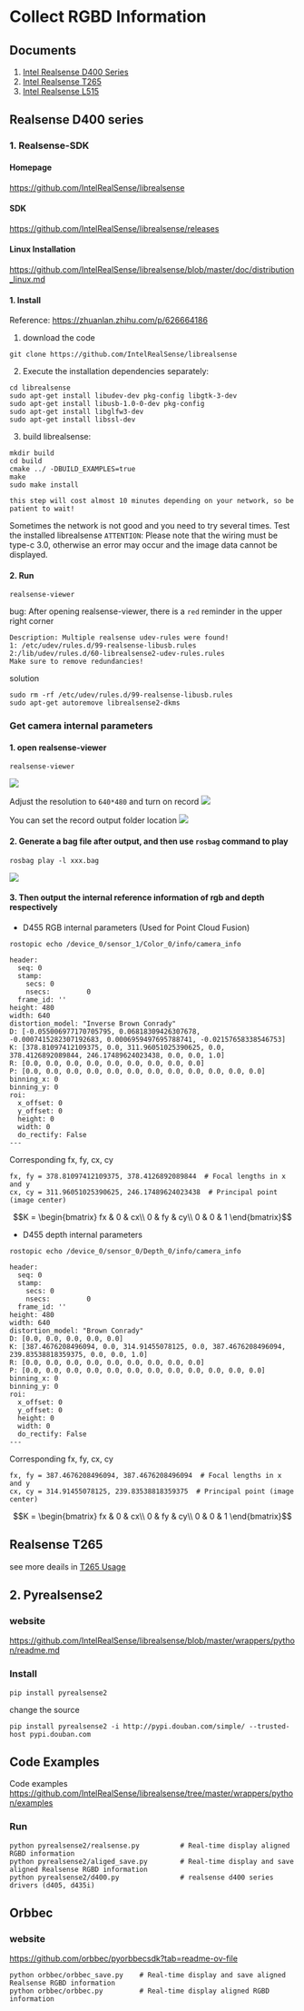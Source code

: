 # Collect RGBD Information

## Documents
1. [Intel Realsense D400 Series](https://github.com/ChangerC77/collect_RGBD/blob/master/Intel-RealSense-D400-Series-Datasheet-October-2024.pdf)
2. [Intel Realsense T265](https://github.com/ChangerC77/collect_RGBD/blob/master/IntelRealSenseTrackingT265Datasheet.pdf)
3. [Intel Realsense L515](https://github.com/ChangerC77/collect_RGBD/blob/master/Intel_RealSense_LiDAR_L515_Datasheet_Rev003.pdf)

## Realsense D400 series
### 1. Realsense-SDK
#### Homepage
https://github.com/IntelRealSense/librealsense

#### SDK
https://github.com/IntelRealSense/librealsense/releases

#### Linux Installation
https://github.com/IntelRealSense/librealsense/blob/master/doc/distribution_linux.md
#### 1. Install
Reference: https://zhuanlan.zhihu.com/p/626664186
1. download the code
```
git clone https://github.com/IntelRealSense/librealsense
```
2. Execute the installation dependencies separately:
```
cd librealsense
sudo apt-get install libudev-dev pkg-config libgtk-3-dev
sudo apt-get install libusb-1.0-0-dev pkg-config
sudo apt-get install libglfw3-dev
sudo apt-get install libssl-dev
```
3. build librealsense:
```
mkdir build
cd build
cmake ../ -DBUILD_EXAMPLES=true
make
sudo make install 
```
``this step will cost almost 10 minutes depending on your network, so be patient to wait! ``

Sometimes the network is not good and you need to try several times. Test the installed librealsense
``ATTENTION``: Please note that the wiring must be type-c 3.0, otherwise an error may occur and the image data cannot be displayed.
#### 2. Run
```
realsense-viewer
```
bug: After opening realsense-viewer, there is a ``red`` reminder in the upper right corner
```
Description: Multiple realsense udev-rules were found!
1: /etc/udev/rules.d/99-realsense-libusb.rules
2:/lib/udev/rules.d/60-librealsense2-udev-rules.rules
Make sure to remove redundancies!
```
solution
```
sudo rm -rf /etc/udev/rules.d/99-realsense-libusb.rules
sudo apt-get autoremove librealsense2-dkms
```
### Get camera internal parameters
#### 1. open realsense-viewer
```
realsense-viewer
```
<img src="img/1.png">

Adjust the resolution to ``640*480`` and turn on record
<img src="img/2.png">

You can set the record output folder location
<img src="img/3.png">

#### 2. Generate a bag file after output, and then use ``rosbag`` command to play
```
rosbag play -l xxx.bag
```
<img src="img/4.png">

#### 3. Then output the internal reference information of rgb and depth respectively
+ D455 RGB internal parameters (Used for Point Cloud Fusion)
```
rostopic echo /device_0/sensor_1/Color_0/info/camera_info
```
```
header: 
  seq: 0
  stamp: 
    secs: 0
    nsecs:         0
  frame_id: ''
height: 480
width: 640
distortion_model: "Inverse Brown Conrady"
D: [-0.055006977170705795, 0.06818309426307678, -0.0007415282307192683, 0.0006959497695788741, -0.02157658338546753]
K: [378.81097412109375, 0.0, 311.96051025390625, 0.0, 378.4126892089844, 246.17489624023438, 0.0, 0.0, 1.0]
R: [0.0, 0.0, 0.0, 0.0, 0.0, 0.0, 0.0, 0.0, 0.0]
P: [0.0, 0.0, 0.0, 0.0, 0.0, 0.0, 0.0, 0.0, 0.0, 0.0, 0.0, 0.0]
binning_x: 0
binning_y: 0
roi: 
  x_offset: 0
  y_offset: 0
  height: 0
  width: 0
  do_rectify: False
---
```
Corresponding fx, fy, cx, cy
```
fx, fy = 378.81097412109375, 378.4126892089844  # Focal lengths in x and y
cx, cy = 311.96051025390625, 246.17489624023438  # Principal point (image center)
```
$$K = \begin{bmatrix} 
fx & 0 & cx\\ 
0 & fy & cy\\
0 & 0 & 1
\end{bmatrix}$$
+ D455 depth internal parameters
```
rostopic echo /device_0/sensor_0/Depth_0/info/camera_info
```
```
header: 
  seq: 0
  stamp: 
    secs: 0
    nsecs:         0
  frame_id: ''
height: 480
width: 640
distortion_model: "Brown Conrady"
D: [0.0, 0.0, 0.0, 0.0, 0.0]
K: [387.4676208496094, 0.0, 314.91455078125, 0.0, 387.4676208496094, 239.83538818359375, 0.0, 0.0, 1.0]
R: [0.0, 0.0, 0.0, 0.0, 0.0, 0.0, 0.0, 0.0, 0.0]
P: [0.0, 0.0, 0.0, 0.0, 0.0, 0.0, 0.0, 0.0, 0.0, 0.0, 0.0, 0.0]
binning_x: 0
binning_y: 0
roi: 
  x_offset: 0
  y_offset: 0
  height: 0
  width: 0
  do_rectify: False
---
```
Corresponding fx, fy, cx, cy
```
fx, fy = 387.4676208496094, 387.4676208496094  # Focal lengths in x and y
cx, cy = 314.91455078125, 239.83538818359375  # Principal point (image center)
```
$$K = \begin{bmatrix} 
fx & 0 & cx\\ 
0 & fy & cy\\
0 & 0 & 1
\end{bmatrix}$$

## Realsense T265
see more deails in [T265 Usage](https://github.com/ChangerC77/collect_RGBD/blob/master/T265.md)
## 2. Pyrealsense2
### website
https://github.com/IntelRealSense/librealsense/blob/master/wrappers/python/readme.md


### Install
```
pip install pyrealsense2
```
change the source 
```
pip install pyrealsense2 -i http://pypi.douban.com/simple/ --trusted-host pypi.douban.com
```
## Code Examples
Code examples
https://github.com/IntelRealSense/librealsense/tree/master/wrappers/python/examples
### Run
```
python pyrealsense2/realsense.py          # Real-time display aligned RGBD information
python pyrealsense2/aliged_save.py        # Real-time display and save aligned Realsense RGBD information
python pyrealsense2/d400.py               # realsense d400 series drivers (d405, d435i)
```

## Orbbec
### website
https://github.com/orbbec/pyorbbecsdk?tab=readme-ov-file

```
python orbbec/orbbec_save.py    # Real-time display and save aligned Realsense RGBD information
python orbbec/orbbec.py         # Real-time display aligned RGBD information
```

